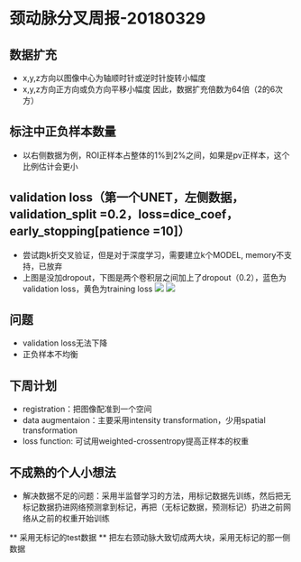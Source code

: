 # 颈动脉分叉周报-20180329

## 数据扩充

* x,y,z方向以图像中心为轴顺时针或逆时针旋转小幅度
* x,y,z方向正方向或负方向平移小幅度
因此，数据扩充倍数为64倍（2的6次方）

## 标注中正负样本数量
 * 以右侧数据为例，ROI正样本占整体的1%到2%之间，如果是pv正样本，这个比例估计会更小

## validation loss（第一个UNET，左侧数据，validation_split =0.2，loss=dice_coef， early_stopping[patience =10]）
* 尝试跑k折交叉验证，但是对于深度学习，需要建立k个MODEL, memory不支持，已放弃
* 上图是没加dropout，下图是两个卷积层之间加上了dropout（0.2），蓝色为validation loss，黄色为training loss
![](https://github.com/cirweecle/DataScience/blob/master/cta_segmentation_PXY/terriableImages/1st_L_withoutDropOut.png)
![](https://github.com/cirweecle/DataScience/blob/master/cta_segmentation_PXY/terriableImages/val_loss_bn_1st_l.png)


## 问题

* validation loss无法下降
* 正负样本不均衡

## 下周计划

* registration：把图像配准到一个空间
* data augmentaion：主要采用intensity transformation，少用spatial transformation
* loss function: 可试用weighted-crossentropy提高正样本的权重

## 不成熟的个人小想法

* 解决数据不足的问题：采用半监督学习的方法，用标记数据先训练，然后把无标记数据扔进网络预测拿到标记，再把（无标记数据，预测标记）扔进之前网络从之前的权重开始训练

** 采用无标记的test数据
** 把左右颈动脉大致切成两大块，采用无标记的那一侧数据